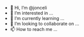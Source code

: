 - 👋 Hi, I’m @jonceli
- 👀 I’m interested in ...
- 🌱 I’m currently learning ...
- 💞️ I’m looking to collaborate on ...
- 📫 How to reach me ...

<!---
jonceli/jonceli is a ✨ special ✨ repository because its `README.md` (this file) appears on your GitHub profile.
You can click the Preview link to take a look at your changes.
--->
